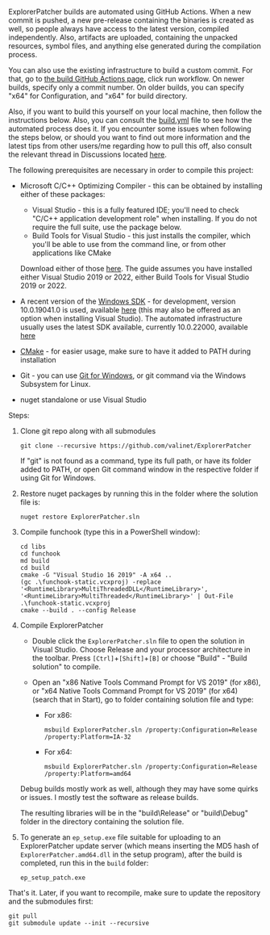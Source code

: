 ExplorerPatcher builds are automated using GitHub Actions. When a new commit is pushed, a new pre-release containing the binaries is created as well, so people always have access to the latest version, compiled independently. Also, artifacts are uploaded, containing the unpacked resources, symbol files, and anything else generated during the compilation process.

You can also use the existing infrastructure to build a custom commit. For that, go to [the build GitHub Actions page](https://github.com/valinet/ExplorerPatcher/actions/workflows/build.yml), click run workflow. On newer builds, specify only a commit number. On older builds, you can specify "x64"  for Configuration, and "x64" for build directory.

Also, if you want to build this yourself on your local machine, then follow the instructions below. Also, you can consult the [build.yml](https://github.com/valinet/ExplorerPatcher/blob/master/.github/workflows/build.yml) file to see how the automated process does it. If you encounter some issues when following the steps below, or should you want to find out more information and the latest tips from other users/me regarding how to pull this off, also consult the relevant thread in Discussions located [here](https://github.com/valinet/ExplorerPatcher/discussions/190).

The following prerequisites are necessary in order to compile this project:

* Microsoft C/C++ Optimizing Compiler - this can be obtained by installing either of these packages:

  * Visual Studio - this is a fully featured IDE; you'll need to check "C/C++ application development role" when installing. If you do not require the full suite, use the package below.
  * Build Tools for Visual Studio - this just installs the compiler, which you'll be able to use from the command line, or from other applications like CMake

  Download either of those [here](http://go.microsoft.com/fwlink/p/?LinkId=840931). The guide assumes you have installed either Visual Studio 2019 or 2022, either Build Tools for Visual Studio 2019 or 2022.

* A recent version of the [Windows SDK](https://developer.microsoft.com/en-us/windows/downloads/windows-10-sdk/) - for development, version 10.0.19041.0 is used, available [here](https://go.microsoft.com/fwlink/p/?linkid=2120843) (this may also be offered as an option when installing Visual Studio). The automated infrastructure usually uses the latest SDK available, currently 10.0.22000, available [here](https://developer.microsoft.com/en-us/windows/downloads/windows-sdk/)

* [CMake](https://cmake.org/) - for easier usage, make sure to have it added to PATH during installation

* Git - you can use [Git for Windows](https://git-scm.com/download/win), or git command via the Windows Subsystem for Linux.

* nuget standalone or use Visual Studio

Steps:

1. Clone git repo along with all submodules

   ```
   git clone --recursive https://github.com/valinet/ExplorerPatcher
   ```

   If "git" is not found as a command, type its full path, or have its folder added to PATH, or open Git command window in the respective folder if using Git for Windows.

2. Restore nuget packages by running this in the folder where the solution file is:

   ```
   nuget restore ExplorerPatcher.sln
   ```

3. Compile funchook (type this in a PowerShell window):

   ```
   cd libs
   cd funchook
   md build
   cd build
   cmake -G "Visual Studio 16 2019" -A x64 ..
   (gc .\funchook-static.vcxproj) -replace '<RuntimeLibrary>MultiThreadedDLL</RuntimeLibrary>', '<RuntimeLibrary>MultiThreaded</RuntimeLibrary>' | Out-File .\funchook-static.vcxproj
   cmake --build . --config Release
   ```

4. Compile ExplorerPatcher

   * Double click the `ExplorerPatcher.sln` file to open the solution in Visual Studio. Choose Release and your processor architecture in the toolbar. Press `[Ctrl]`+`[Shift]`+`[B]` or choose "Build" - "Build solution" to compile.

   * Open an "x86 Native Tools Command Prompt for VS 2019" (for x86), or "x64 Native Tools Command Prompt for VS 2019" (for x64) (search that in Start), go to folder containing solution file and type:

     * For x86:

       ```
       msbuild ExplorerPatcher.sln /property:Configuration=Release /property:Platform=IA-32
       ```

     * For x64:

       ```
       msbuild ExplorerPatcher.sln /property:Configuration=Release /property:Platform=amd64
       ```

   Debug builds mostly work as well, although they may have some quirks or issues. I mostly test the software as release builds.

   The resulting libraries will be in the "build\Release" or "build\Debug" folder in the directory containing the solution file.

5. To generate an `ep_setup.exe` file suitable for uploading to an ExplorerPatcher update server (which means inserting the MD5 hash of `ExplorerPatcher.amd64.dll` in the setup program), after the build is completed, run this in the `build` folder:

   ```
   ep_setup_patch.exe
   ```

That's it. Later, if you want to recompile, make sure to update the repository and the submodules first:

```
git pull
git submodule update --init --recursive
```

